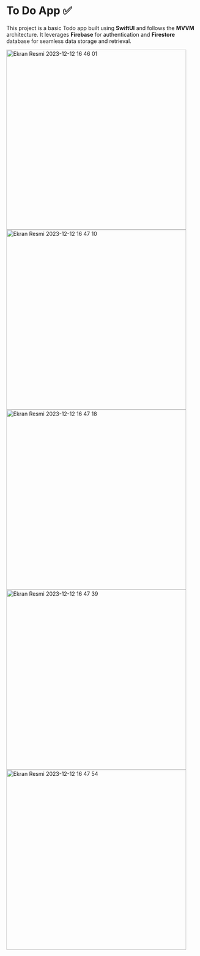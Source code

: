 # To Do App ✅

This project is a basic Todo app built using **SwiftUI** and follows the **MVVM** architecture. 
It leverages **Firebase** for authentication and **Firestore** database for seamless data storage and retrieval.

<img width="470" alt="Ekran Resmi 2023-12-12 16 46 01" src="https://github.com/ecemozturkk/To-Do-App/assets/56153715/c327a91f-a429-41be-8c2a-ca72a361b869">
<img width="470" alt="Ekran Resmi 2023-12-12 16 47 10" src="https://github.com/ecemozturkk/To-Do-App/assets/56153715/3ee19b92-3e45-45f1-af8d-72235404f232">
<img width="470" alt="Ekran Resmi 2023-12-12 16 47 18" src="https://github.com/ecemozturkk/To-Do-App/assets/56153715/a46a5997-0125-4b33-8220-329ae6495028">
<img width="470" alt="Ekran Resmi 2023-12-12 16 47 39" src="https://github.com/ecemozturkk/To-Do-App/assets/56153715/4846374a-7397-4bb9-af97-0f2ba8353968">
<img width="470" alt="Ekran Resmi 2023-12-12 16 47 54" src="https://github.com/ecemozturkk/To-Do-App/assets/56153715/8e20bbfc-4591-4811-af7b-abeb0f6e1575">
